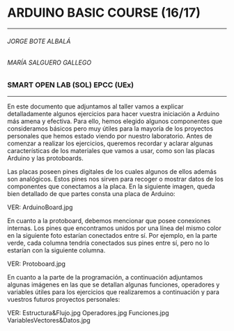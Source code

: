 # ARDUINO BASIC COURSE (16/17)
---
######  JORGE BOTE ALBALÁ
###### MARÍA SALGUERO GALLEGO
### SMART OPEN LAB (SOL) EPCC (UEx)  
---

En este documento que adjuntamos al taller vamos a explicar detalladamente algunos ejercicios para hacer vuestra iniciación a Arduino más amena y efectiva. Para ello, hemos elegido algunos componentes que consideramos básicos pero muy útiles para la mayoría de los proyectos personales que hemos estado viendo por nuestro laboratorio. 
Antes de comenzar a realizar los ejercicios, queremos recordar y aclarar algunas características de los materiales que vamos a usar, como son las placas Arduino y las protoboards. 

Las placas poseen pines digitales de los cuales algunos de ellos además son analógicos. Estos pines nos sirven para recoger o mostrar datos de los componentes que conectamos a la placa. En la siguiente imagen, queda bien detallado de que partes consta una placa de Arduino:

VER: ArduinoBoard.jpg

En cuanto a la protoboard, debemos mencionar que posee conexiones internas. Los pines que encontramos unidos por una línea del mismo color en la siguiente foto estarían conectados entre sí. Por ejemplo, en la parte verde, cada columna tendría conectados sus pines entre sí, pero no lo estarían con la siguiente columna.

VER: Protoboard.jpg

En cuanto a la parte de la programación, a continuación adjuntamos algunas imágenes en las que se detallan algunas funciones, operadores y variables útiles para los ejercicios que realizaremos a continuación y para vuestros futuros proyectos personales:

VER:
 Estructura&Flujo.jpg
 Operadores.jpg
 Funciones.jpg
 VariablesVectores&Datos.jpg
